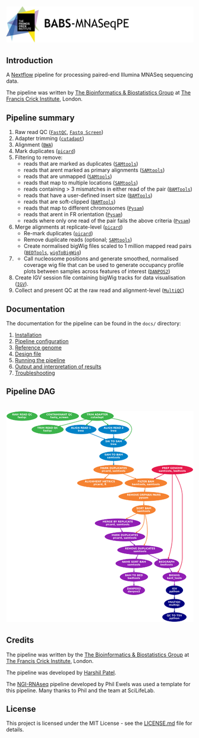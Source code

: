 
# ![BABS-MNASeqPE](https://raw.githubusercontent.com/crickbabs/BABS-MNASeqPE/master/docs/images/BABS-MNASeqPE_logo.png)

## Introduction

A [Nextflow](https://www.nextflow.io/) pipeline for processing paired-end Illumina MNASeq sequencing data.

The pipeline was written by [The Bioinformatics & Biostatistics Group](https://www.crick.ac.uk/research/science-technology-platforms/bioinformatics-and-biostatistics/) at [The Francis Crick Institute](https://www.crick.ac.uk/), London.

## Pipeline summary

1. Raw read QC ([`FastQC`](https://www.bioinformatics.babraham.ac.uk/projects/fastqc/), [`Fastq Screen`](https://www.bioinformatics.babraham.ac.uk/projects/fastq_screen/))
2. Adapter trimming ([`cutadapt`](http://cutadapt.readthedocs.io/en/stable/installation.html))
3. Alignment ([`BWA`](https://sourceforge.net/projects/bio-bwa/files/))
4. Mark duplicates ([`picard`](https://broadinstitute.github.io/picard/))
5. Filtering to remove:
    * reads that are marked as duplicates ([`SAMtools`](https://sourceforge.net/projects/samtools/files/samtools/))
    * reads that arent marked as primary alignments ([`SAMtools`](https://sourceforge.net/projects/samtools/files/samtools/))
    * reads that are unmapped ([`SAMtools`](https://sourceforge.net/projects/samtools/files/samtools/))
    * reads that map to multiple locations ([`SAMtools`](https://sourceforge.net/projects/samtools/files/samtools/))
    * reads containing > 3 mismatches in either read of the pair ([`BAMTools`](https://github.com/pezmaster31/bamtools))
    * reads that have a user-defined insert size ([`BAMTools`](https://github.com/pezmaster31/bamtools))
    * reads that are soft-clipped ([`BAMTools`](https://github.com/pezmaster31/bamtools))
    * reads that map to different chromosomes ([`Pysam`](http://pysam.readthedocs.io/en/latest/installation.html))
    * reads that arent in FR orientation ([`Pysam`](http://pysam.readthedocs.io/en/latest/installation.html))
    * reads where only one read of the pair fails the above criteria ([`Pysam`](http://pysam.readthedocs.io/en/latest/installation.html))
6. Merge alignments at replicate-level ([`picard`](https://broadinstitute.github.io/picard/))
    * Re-mark duplicates ([`picard`](https://broadinstitute.github.io/picard/))
    * Remove duplicate reads (optional; [`SAMtools`](https://sourceforge.net/projects/samtools/files/samtools/))
    * Create normalised bigWig files scaled to 1 million mapped read pairs ([`BEDTools`](https://github.com/arq5x/bedtools2/), [`wigToBigWig`](http://hgdownload.soe.ucsc.edu/admin/exe/))
7.  * Call nucleosome positions and generate smoothed, normalised coverage wig file that can be used to generate occupancy profile plots between samples across features of interest ([`DANPOS2`](https://sites.google.com/site/danposdoc/))
8. Create IGV session file containing bigWig tracks for data visualisation ([`IGV`](https://software.broadinstitute.org/software/igv/)).
9. Collect and present QC at the raw read and alignment-level ([`MultiQC`](http://multiqc.info/))

## Documentation

The documentation for the pipeline can be found in the `docs/` directory:

1. [Installation](docs/install.md)
2. [Pipeline configuration](docs/config.md)
3. [Reference genome](docs/genome.md)
4. [Design file](docs/design.md)
5. [Running the pipeline](docs/usage.md)
6. [Output and interpretation of results](docs/output.md)
7. [Troubleshooting](docs/troubleshooting.md)

## Pipeline DAG

# ![BABS-MNASeqPE directed acyclic graph](https://raw.githubusercontent.com/crickbabs/BABS-MNASeqPE/master/docs/images/BABS-MNASeqPE_dag.png)

## Credits

The pipeline was written by the [The Bioinformatics & Biostatistics Group](https://www.crick.ac.uk/research/science-technology-platforms/bioinformatics-and-biostatistics/) at [The Francis Crick Institute](https://www.crick.ac.uk/), London.

The pipeline was developed by [Harshil Patel](mailto:harshil.patel@crick.ac.uk).

The [NGI-RNAseq](https://github.com/SciLifeLab/NGI-RNAseq) pipeline developed by Phil Ewels was used a template for this pipeline. Many thanks to Phil and the team at SciLifeLab.

## License

This project is licensed under the MIT License - see the [LICENSE.md](LICENSE.md) file for details.
